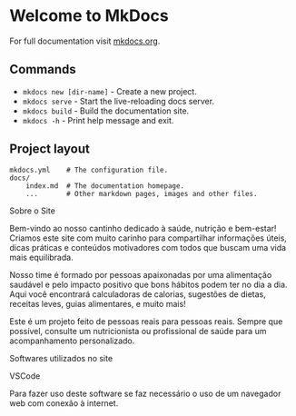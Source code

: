 # Welcome to MkDocs

For full documentation visit [mkdocs.org](https://www.mkdocs.org).

## Commands

* `mkdocs new [dir-name]` - Create a new project.
* `mkdocs serve` - Start the live-reloading docs server.
* `mkdocs build` - Build the documentation site.
* `mkdocs -h` - Print help message and exit.

## Project layout

    mkdocs.yml    # The configuration file.
    docs/
        index.md  # The documentation homepage.
        ...       # Other markdown pages, images and other files.

Sobre o Site

Bem-vindo ao nosso cantinho dedicado à saúde, nutrição e bem-estar! Criamos este site com muito carinho para compartilhar informações úteis, dicas práticas e conteúdos motivadores com todos que buscam uma vida mais equilibrada.

Nosso time é formado por pessoas apaixonadas por uma alimentação saudável e pelo impacto positivo que bons hábitos podem ter no dia a dia. Aqui você encontrará calculadoras de calorias, sugestões de dietas, receitas leves, guias alimentares, e muito mais!

Este é um projeto feito de pessoas reais para pessoas reais. Sempre que possível, consulte um nutricionista ou profissional de saúde para um acompanhamento personalizado.

Softwares utilizados no site

VSCode

Para fazer uso deste software se faz necessário o uso de um navegador web com conexão à internet.
